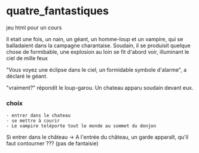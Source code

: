 # quatre_fantastiques
jeu html pour un cours

Il etait une fois, un nain, un géant, un homme-loup et un vampire, qui se
balladaient dans la campagne charantaise. Soudain, il se produisit quelque
chose de formibable, une explosion au loin se fit d'abord voir, illuminant le
ciel de mille feux

"Vous voyez une éclipse dans le ciel, un formidable symbole d'alarme", a déclaré le géant.

"vraiment?" répondit le loup-garou. Un chateau apparu soudain devant eux.

### choix
    - entrer dans le chateau
    - se mettre à courir
    - Le vampire teléporte tout le monde au sommet du donjon

Si entrer dans le château ->
A l'entrée du château, un garde apparaît, qu'il faut contourner ??? (pas de fantaisie)
